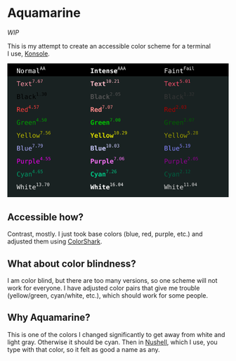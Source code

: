 # Aquamarine

*WIP*

This is my attempt to create an accessible color scheme for a terminal I use, [Konsole](https://konsole.kde.org/).

![Table of colors](table.svg)

## Accessible how?

Contrast, mostly. I just took base colors (blue, red, purple, etc.) and adjusted them using [ColorShark](https://colorshark.io).

## What about color blindness?

I am color blind, but there are too many versions, so one scheme will not work for everyone. I have adjusted color pairs that give me trouble (yellow/green, cyan/white, etc.), which should work for some people.

## Why Aquamarine?

This is one of the colors I changed significantly to get away from white and light gray. Otherwise it should be cyan. Then in [Nushell](https://www.nushell.sh/), which I use, you type with that color, so it felt as good a name as any.